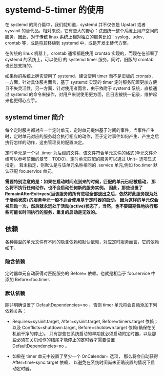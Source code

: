 # systemd-5-timer 的使用
在 systemd 的简介篇中，我们就知道，systemd 并不仅仅是 Upstart 或者 sysvinit 的替代品，相对来说，它有更大的野心：试图统一整个系统上用户空间的服务，因此，对于传统 linux 系统上相对独立的服务比如：syslog、udev、crontab 等，或是将其移植到 systemd 中，或是开发出替代方案。  

在传统的 linux 机器上，crontab 通常都是使用 crontab 实现的，而现在在部署了 systemd 的系统上，可以使用 的 systemd timer 服务，同时，旧版的 crontab 也还是支持的。  

如果你的系统上确实使用了 systemd，建议使用 timer 而不是旧版的 crontab，一方面，针对具体服务而言，基于 systemd 实现的 timer 定时服务配置更加方便且不失灵活性，另一方面，针对使用者而言，由于依附于 systemd 系统，直接通过 systemd 的命令来操作，对用户来说使用更方面，且日志被统一记录，维护起来也更得心应手。  


## systemd timer 简介
每个定时服务都对应一个定时单元，定时单元提供基于时间的事件，当事件产生时，定时单元对应的服务就会执行相应的动作，至于定时事件如何产生、产生之后执行怎样的动作，这由管理员的配置决定。  

定时单元是一个以 .timer 为后缀的文件，该文件符合单元文件的格式(单元文件介绍可以参考前面的章节：TODO)，定时单元匹配的服务可以通过 Unit= 选项显式指定。 若未指定，则默认是与该单元名称相同的 .service 单元,例如 foo.timer 默认匹配 foo.service 单元。  

**需要特别注意的是：如果在启动时间点到来的时候，匹配的单元已经被启动， 那么将不执行任何动作，也不会启动任何新的服务实例。 因此，那些设置了 RemainAfterExit=yes(当该服务的所有进程全部退出之后，依然将此服务视为处于活动状态) 的服务单元一般不适合使用基于定时器的启动。 因为这样的单元仅会被启动一次，然后就永远处于活动(active)状态了，当然，也不要周期性地执行那些可能长时间执行的服务，重复的启动是无效的。**  


## 依赖
各种类型的单元文件有不同的隐含依赖和默认依赖，对应定时服务而言，它的依赖如下。  


### 隐含依赖
定时器单元自动获得对匹配服务的 Before= 依赖。也就是相当于 foo.service 中添加 Before=foo.timer. 

### 默认依赖
除非明确设置了 DefaultDependencies=no ，否则 timer 单元将会自动添加下列依赖关系：

* Requires=sysinit.target, After=sysinit.target, Before=timers.target 依赖； 以及 Conflicts=shutdown.target, Before=shutdown.target 依赖(确保在关机前干净的停止)。 只有那些在系统启动的早期就必须启动的定时器，以及那些必须在关机动作的结尾才能停止的定时器才需要设置 DefaultDependencies=no 。

* 如果在 timer 单元中设置了至少一个 OnCalendar= 选项， 那么将会自动获得 After=time-sync.target 依赖， 以避免在系统时间尚未正确设置的情况下启动定时器。







